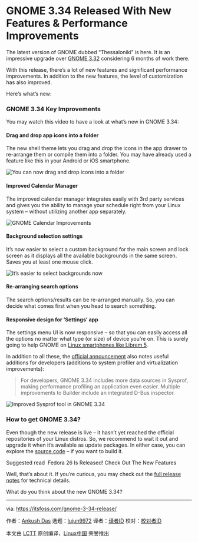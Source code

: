 [#]: collector: (lujun9972)
[#]: translator: (wxy)
[#]: reviewer: ( )
[#]: publisher: ( )
[#]: url: ( )
[#]: subject: (GNOME 3.34 Released With New Features & Performance Improvements)
[#]: via: (https://itsfoss.com/gnome-3-34-release/)
[#]: author: (Ankush Das https://itsfoss.com/author/ankush/)

GNOME 3.34 Released With New Features & Performance Improvements
======

The latest version of GNOME dubbed “Thessaloniki” is here. It is an impressive upgrade over [GNOME 3.32][1] considering 6 months of work there.

With this release, there’s a lot of new features and significant performance improvements. In addition to the new features, the level of customization has also improved.

Here’s what’s new:

### GNOME 3.34 Key Improvements

You may watch this video to have a look at what’s new in GNOME 3.34:

#### Drag and drop app icons into a folder

The new shell theme lets you drag and drop the icons in the app drawer to re-arrange them or compile them into a folder. You may have already used a feature like this in your Android or iOS smartphone.

![You can now drag and drop icons into a folder][2]

#### Improved Calendar Manager

The improved calendar manager integrates easily with 3rd party services and gives you the ability to manage your schedule right from your Linux system – without utilizing another app separately.

![GNOME Calendar Improvements][3]

#### Background selection settings

It’s now easier to select a custom background for the main screen and lock screen as it displays all the available backgrounds in the same screen. Saves you at least one mouse click.

![It’s easier to select backgrounds now][4]

#### Re-arranging search options

The search options/results can be re-arranged manually. So, you can decide what comes first when you head to search something.

#### Responsive design for ‘Settings’ app

The settings menu UI is now responsive – so that you can easily access all the options no matter what type (or size) of device you’re on. This is surely going to help GNOME on [Linux smartphones like Librem 5][5].

In addition to all these, the [official announcement][6] also notes useful additions for developers (additions to system profiler and virtualization improvements):

> For developers, GNOME 3.34 includes more data sources in Sysprof, making performance profiling an application even easier. Multiple improvements to Builder include an integrated D-Bus inspector.

![Improved Sysprof tool in GNOME 3.34][7]

### How to get GNOME 3.34?

Even though the new release is live – it hasn’t yet reached the official repositories of your Linux distros. So, we recommend to wait it out and upgrade it when it’s available as update packages. In either case, you can explore the [source code][8] – if you want to build it.

[][9]

Suggested read  Fedora 26 Is Released! Check Out The New Features

Well, that’s about it. If you’re curious, you may check out the [full release notes][10] for technical details.

What do you think about the new GNOME 3.34?

--------------------------------------------------------------------------------

via: https://itsfoss.com/gnome-3-34-release/

作者：[Ankush Das][a]
选题：[lujun9972][b]
译者：[译者ID](https://github.com/译者ID)
校对：[校对者ID](https://github.com/校对者ID)

本文由 [LCTT](https://github.com/LCTT/TranslateProject) 原创编译，[Linux中国](https://linux.cn/) 荣誉推出

[a]: https://itsfoss.com/author/ankush/
[b]: https://github.com/lujun9972
[1]: https://www.gnome.org/news/2019/03/gnome-3-32-released/
[2]: https://i2.wp.com/itsfoss.com/wp-content/uploads/2019/09/icon-grid-drag-gnome.png?ssl=1
[3]: https://i2.wp.com/itsfoss.com/wp-content/uploads/2019/09/gnome-calendar-improvements.jpg?ssl=1
[4]: https://i1.wp.com/itsfoss.com/wp-content/uploads/2019/09/background-panel-GNOME.png?resize=800%2C555&ssl=1
[5]: https://itsfoss.com/librem-linux-phone/
[6]: https://www.gnome.org/press/2019/09/gnome-3-34-released/
[7]: https://i2.wp.com/itsfoss.com/wp-content/uploads/2019/09/sysprof-gnome.jpg?resize=800%2C493&ssl=1
[8]: https://download.gnome.org/
[9]: https://itsfoss.com/fedora-26-release/
[10]: https://help.gnome.org/misc/release-notes/3.34/
